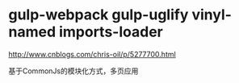 
# gulp-webpack gulp-uglify vinyl-named imports-loader

http://www.cnblogs.com/chris-oil/p/5277700.html

基于CommonJs的模块化方式，多页应用

















